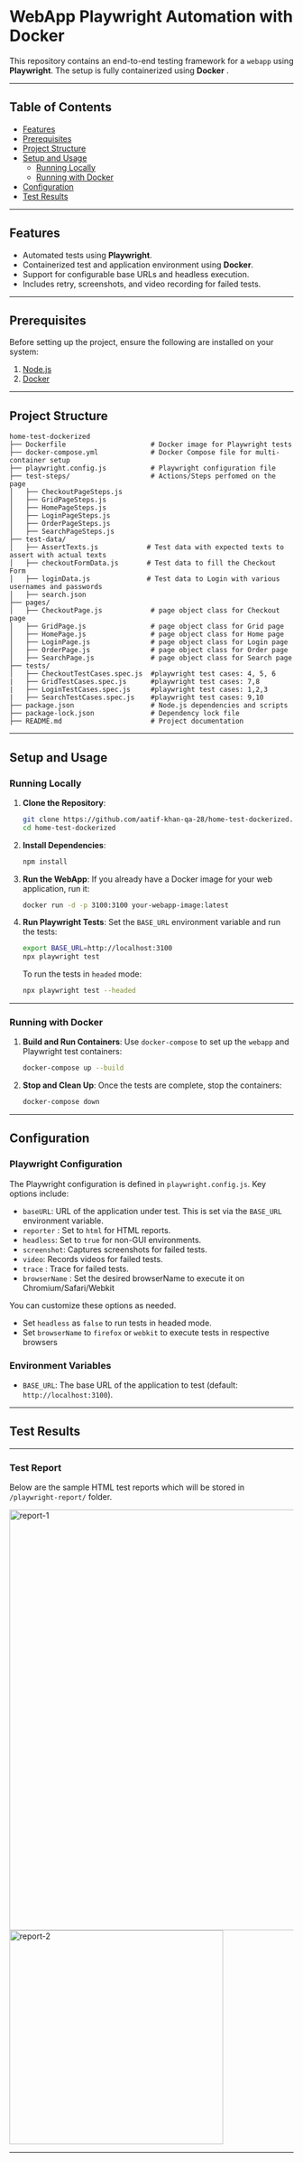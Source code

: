 # **WebApp Playwright Automation with Docker**

This repository contains an end-to-end testing framework for a `webapp` using **Playwright**. The setup is fully containerized using **Docker** .

---

## **Table of Contents**
- [Features](#features)
- [Prerequisites](#prerequisites)
- [Project Structure](#project-structure)
- [Setup and Usage](#setup-and-usage)
  - [Running Locally](#running-locally)
  - [Running with Docker](#running-with-docker)
- [Configuration](#configuration)
- [Test Results](#test-results)

---

## **Features**
- Automated tests using **Playwright**.
- Containerized test and application environment using **Docker**.
- Support for configurable base URLs and headless execution.
- Includes retry, screenshots, and video recording for failed tests.

---

## **Prerequisites**
Before setting up the project, ensure the following are installed on your system:
1. [Node.js](https://nodejs.org/)
2. [Docker](https://www.docker.com/)

---

## **Project Structure**
```plaintext
home-test-dockerized
├── Dockerfile                     # Docker image for Playwright tests
├── docker-compose.yml             # Docker Compose file for multi-container setup
├── playwright.config.js           # Playwright configuration file
├── test-steps/                    # Actions/Steps perfomed on the page
│   ├── CheckoutPageSteps.js       
│   ├── GridPageSteps.js           
│   ├── HomePageSteps.js           
│   ├── LoginPageSteps.js          
│   ├── OrderPageSteps.js          
│   ├── SearchPageSteps.js    
├── test-data/    
│   ├── AssertTexts.js            # Test data with expected texts to assert with actual texts
│   ├── checkoutFormData.js       # Test data to fill the Checkout Form
│   ├── loginData.js              # Test data to Login with various usernames and passwords
│   ├── search.json   
├── pages/
│   ├── CheckoutPage.js            # page object class for Checkout page  
│   ├── GridPage.js                # page object class for Grid page 
│   ├── HomePage.js                # page object class for Home page  
│   ├── LoginPage.js               # page object class for Login page 
│   ├── OrderPage.js               # page object class for Order page  
│   ├── SearchPage.js              # page object class for Search page 
├── tests/
│   ├── CheckoutTestCases.spec.js  #playwright test cases: 4, 5, 6
|   ├── GridTestCases.spec.js      #playwright test cases: 7,8
|   ├── LoginTestCases.spec.js     #playwright test cases: 1,2,3
|   ├── SearchTestCases.spec.js    #playwright test cases: 9,10
├── package.json                   # Node.js dependencies and scripts
├── package-lock.json              # Dependency lock file
├── README.md                      # Project documentation
```

---

## **Setup and Usage**

### **Running Locally**

1. **Clone the Repository**:
   ```bash
   git clone https://github.com/aatif-khan-qa-28/home-test-dockerized.git
   cd home-test-dockerized
   ```

2. **Install Dependencies**:
   ```bash
   npm install
   ```

3. **Run the WebApp**:
   If you already have a Docker image for your web application, run it:
   ```bash
   docker run -d -p 3100:3100 your-webapp-image:latest
   ```

4. **Run Playwright Tests**:
   Set the `BASE_URL` environment variable and run the tests:
   ```bash
   export BASE_URL=http://localhost:3100
   npx playwright test
   ```
   To run the tests in `headed` mode:
   ```bash
   npx playwright test --headed
   ```

---

### **Running with Docker**

1. **Build and Run Containers**:
   Use `docker-compose` to set up the `webapp` and Playwright test containers:
   ```bash
   docker-compose up --build
   ```

2. **Stop and Clean Up**:
   Once the tests are complete, stop the containers:
   ```bash
   docker-compose down
   ```

---

## **Configuration**

### **Playwright Configuration**
The Playwright configuration is defined in `playwright.config.js`. Key options include:
- `baseURL`: URL of the application under test. This is set via the `BASE_URL` environment variable.
- `reporter` : Set to `html` for HTML reports.
- `headless`: Set to `true` for non-GUI environments.
- `screenshot`: Captures screenshots for failed tests.
- `video`: Records videos for failed tests.
- `trace` : Trace for failed tests.
- `browserName` : Set the desired browserName to execute it on Chromium/Safari/Webkit

You can customize these options as needed. 
- Set `headless` as `false` to run tests in headed mode.
- Set `browserName` to `firefox` or `webkit` to execute tests in respective browsers

### **Environment Variables**
- `BASE_URL`: The base URL of the application to test (default: `http://localhost:3100`).

---

## **Test Results**
---
### **Test Report**
Below are the sample HTML test reports which will be stored in `/playwright-report/` folder.

<img width="745" alt="report-1" src="https://github.com/user-attachments/assets/cce35018-319e-4a85-9212-94cd8188785b" />

<img width="379" alt="report-2" src="https://github.com/user-attachments/assets/325ac25e-8011-4f17-9db4-07c6dc8acfec" />

---


